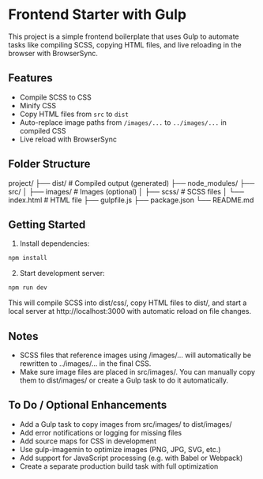 # Frontend Starter with Gulp

This project is a simple frontend boilerplate that uses Gulp to automate tasks like compiling SCSS, copying HTML files, and live reloading in the browser with BrowserSync.

## Features

- Compile SCSS to CSS
- Minify CSS
- Copy HTML files from `src` to `dist`
- Auto-replace image paths from `/images/...` to `../images/...` in compiled CSS
- Live reload with BrowserSync

## Folder Structure

project/
├── dist/              # Compiled output (generated)
├── node_modules/
├── src/
│   ├── images/        # Images (optional)
│   ├── scss/          # SCSS files
│   └── index.html     # HTML file
├── gulpfile.js
├── package.json
└── README.md

## Getting Started

1. Install dependencies:

```bash
npm install
```

2. Start development server:

```bash
npm run dev
```

This will compile SCSS into dist/css/, copy HTML files to dist/, and start a local server at http://localhost:3000 with automatic reload on file changes.


## Notes

- SCSS files that reference images using /images/... will automatically be rewritten to ../images/... in the final CSS.
- Make sure image files are placed in src/images/. You can manually copy them to dist/images/ or create a Gulp task to do it automatically.

## To Do / Optional Enhancements

- Add a Gulp task to copy images from src/images/ to dist/images/
- Add error notifications or logging for missing files
- Add source maps for CSS in development
- Use gulp-imagemin to optimize images (PNG, JPG, SVG, etc.)
- Add support for JavaScript processing (e.g. with Babel or Webpack)
- Create a separate production build task with full optimization